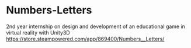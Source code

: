 # Numbers-Letters
2nd year internship on design and development of an educational game in virtual reality with Unity3D
https://store.steampowered.com/app/869400/Numbers__Letters/
